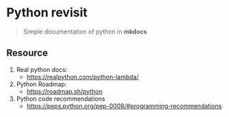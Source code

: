 # Python revisit
> Simple documentation of python in **mkdocs**

## Resource
1. Real python docs:
    * https://realpython.com/python-lambda/
2. Python Roadmap:
    * https://roadmap.sh/python
3. Python code recommendations
    * https://peps.python.org/pep-0008/#programming-recommendations